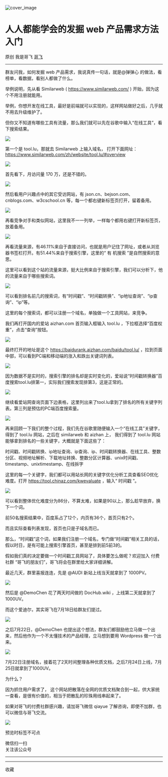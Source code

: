 ![cover_image](https://mmbiz.qpic.cn/sz_mmbiz_jpg/LBrX00GQeicvEBrMaTLruelrDMtlsYS7YVRsOPnuMknTM7icxUBmhvBXed9GJebHHtJ7eLlibuHlnAe2FzZ9vVmibQ/0?wx_fmt=jpeg)

#  人人都能学会的发掘 web 产品需求方法入门

原创  我是哥飞  [ 哥飞 ](javascript:void\(0\);)

__ _ _ _ _

群友问我，如何发掘 web 产品需求，我说真传一句话，就是@弹弹心 的做法，看榜单，看数据，看别人都做了什么。

举例说明，先从看  Similarweb (  https://www.similarweb.com/ ) 开始，因为这个不用注册就能用。

举例，你想开发在线工具，最好是前端就可以实现的，这样网站做好之后，几乎就不用去升级维护了。

但你又不知道有哪些工具有流量，那么我们就可以先在谷歌中输入“在线工具”，看下搜索结果。

![](https://mmbiz.qpic.cn/sz_mmbiz_png/LBrX00GQeicvEBrMaTLruelrDMtlsYS7Y6TgIML29XM5FnAZ8c5Mnp8BqicATArul5ywhmLsplwJhn5icQcbI132A/640?wx_fmt=png)

第一个是 tool.lu，那就去  Similarweb 上输入域名， 打开下面网址：
https://www.similarweb.com/zh/website/tool.lu/#overview

![](https://mmbiz.qpic.cn/sz_mmbiz_png/LBrX00GQeicvEBrMaTLruelrDMtlsYS7YPSEA2TsAoMAzAjrElSzhnmzsic35puYKPYvA7ib14XMd72ibkLIKdHoNA/640?wx_fmt=png)

首先看下，月访问量 170 万，还是不错的。  

![](https://mmbiz.qpic.cn/sz_mmbiz_png/LBrX00GQeicvEBrMaTLruelrDMtlsYS7YPmGRibrRWwa8la3tkFLKDSctuelVotpw85UpRFSEwg8wZVIYSC9uic1g/640?wx_fmt=png)

然后看用户兴趣点中的其它受访网站，有 json.cn、bejson.com、cnblogs.com、w3cschool.cn
等，每一个都右键新标签页打开，留着备用。  

![](https://mmbiz.qpic.cn/sz_mmbiz_png/LBrX00GQeicvEBrMaTLruelrDMtlsYS7YZ7TMKhF2ibicpI4HmJgicibIxK8QPyZNOeOopQ1OEEO5zkx123BEJjMN6g/640?wx_fmt=png)

再看竞争对手和类似网站，这里我不一一列举，一样每个都用右键打开新标签页，放着备用。  

![](https://mmbiz.qpic.cn/sz_mmbiz_png/LBrX00GQeictj4gR85ZdHWopfVibqxkbtJLbARA13vm3oDfLfxnTo0R7Nmlf22MPmDtxxEkcbtlB2FKRq72jM5MA/640?wx_fmt=png)

再看流量来源，有46.11%来自于直接访问，也就是用户记住了网址，或者从浏览器书签栏打开。有51.44%来自于搜索引擎，这里的“  有  机搜索
”是自然搜索的意思。

这里可以看到这个站的流量来源，挺大比例来自于搜索引擎，我们可以分析下，他的流量来自于哪些搜索词。

![](https://mmbiz.qpic.cn/sz_mmbiz_png/LBrX00GQeicvEBrMaTLruelrDMtlsYS7YVOkUfUnspgRRCRaKuSnNsFVvCfMeyKQHErbt1GibNkbBp7Eicu4R5RWQ/640?wx_fmt=png)

可以看到排名前几的搜索词，有“时间戳”、“时间戳转换”、“ip地址查询”、“ip查询”、“ip”等。

这里的每个搜索词，都可以注册一个域名，单独做一个工具网站，来竞争。  

我们再打开国内的爱站 aizhan.com 首页输入框输入 tool.lu ，下拉框选择“百度权重”，点击“查询”按钮。  

![](https://mmbiz.qpic.cn/sz_mmbiz_png/LBrX00GQeictj4gR85ZdHWopfVibqxkbtJHvzibMMaPZks3PUKB9BgCQia0FxXXh4zdeWZ0UrJxx0wHQMGRwsE55rg/640?wx_fmt=png)

最终打开的地址是这个 https://baidurank.aizhan.com/baidu/tool.lu/
，拉到页面中部，可以看到PC端和移动端的涨入和跌出关键词列表。

![](https://mmbiz.qpic.cn/sz_mmbiz_png/LBrX00GQeictj4gR85ZdHWopfVibqxkbtJu5p2xCCUcIS8LXoDCTTnLX0jEiaOlvXAorU3u1UCYSiblJH23AvicwIFA/640?wx_fmt=png)

因为数据不是实时的，搜索引擎的排名却是实时变化的，爱站说“时间戳转换器”百度搜索tool.lu排第一，实际我们搜索发现排第3，这是正常的。  

![](https://mmbiz.qpic.cn/sz_mmbiz_png/LBrX00GQeictj4gR85ZdHWopfVibqxkbtJDImcU4pf1WEb8zSxvibHfRKOMSEY2icf9NZ6kk9LI1FE39NgxyOI8bKw/640?wx_fmt=png)

继续看爱站网查询页面下边表格，这里列出来了tool.lu拿到了排名的所有关键字列表。第三列是预估的PC端百度搜索量。  

![](https://mmbiz.qpic.cn/sz_mmbiz_png/LBrX00GQeictj4gR85ZdHWopfVibqxkbtJibY2oe0fa7R46PS2PEiawtNNa8wOvqUZhaGVHG5vrY8sRL0od9ZktXRg/640?wx_fmt=png)

再来回顾一下我们的整个过程，我们先在谷歌里随便输入一个“在线工具”关键字，得到了 tool.lu 网站，之后在  similarweb 和  aizhan
上，  我们得到了 tool.lu 网站能够拿到排名的一些关键字，大概就是下面这些了：

时间戳、时间戳转换、ip地址查询、ip查询、ip、时间戳转换器、在线工具、整数分区、视频地址解析、下载地址转换、整数分区计算器、unix时间戳、timestamp、unixtimestamp、在线拆字

这里的每一个关键字，我们都可以用站长网的关键字优化分析工具查看SEO优化难度。打开 https://tool.chinaz.com/kwevaluate
，输入“  时间戳  ”。

![](https://mmbiz.qpic.cn/sz_mmbiz_png/LBrX00GQeictj4gR85ZdHWopfVibqxkbtJ6MXpyNaicM8gu1Cl2g2TqgRq3IqXibq5IHd3HnKEGLa2PLuvB1Ae6Sng/640?wx_fmt=png)

可以看到整体优化难度分为86分，不算太难，如果是90以上，那么趁早放弃，换下一个词。  

前50名搜索结果中，百度系占了12个，内页有36个，首页只有2个。  

而且实际查看列表发现，首页也只是子域名而已。

那么，“时间戳”这个词，如果我们注册一个域名，专门做“时间戳”相关工具的话，假以时日，是有可能上搜索引擎首页，甚至是排到前5前3的。  

假如我们真的决定要做一个时间戳工具网站了，具体要怎么做呢？欢迎加入  付费  社群  “哥飞的朋友们”，哥飞将会在群里给大家详细讲解。  

最近几天，群里喜报连连，先是 @AUDI 新站上线当天就拿到了 1000PV。  

![](https://mmbiz.qpic.cn/sz_mmbiz_jpg/LBrX00GQeicv9ahD2H9kWHljHenyUWiaoiaBI5YSjI6kC885dxLbicydj3TEL18WEv34JyUp6icCXaibHG47iblVHSSicg/640?wx_fmt=jpeg&wxfrom=5&wx_lazy=1&wx_co=1)  

然后是 @DemoChen 花了两天时间做的 DocHub.wiki ，上线第二天就拿到了1000UV。

而这个爱迪尔，其实哥飞在7月18日给群友们提过。  

![](https://mmbiz.qpic.cn/sz_mmbiz_jpg/LBrX00GQeictj4gR85ZdHWopfVibqxkbtJrhZzicR2hbSawQkp3tYHxLZWiaJkTSkuwVrK8E1k3Gpib1WYVKTIic6khQ/640?wx_fmt=jpeg)

之后7月22日，@DemoChen 也提出这个想法，群友们都鼓励他立马做一个出来，然后他作为一个不太懂技术的产品经理，立马想到要用 Wordpress
做一个出来。

![](https://mmbiz.qpic.cn/sz_mmbiz_jpg/LBrX00GQeictj4gR85ZdHWopfVibqxkbtJn2vpIuibWj9kaibxTFYhXrCWEbgHtE1Bzn1jNLsq5BTGErWNm3vLEicdA/640?wx_fmt=jpeg)

7月22日注册域名，接着花了2天时间整理各种优质文档，之后7月24日上线，7月25日就拿到了1000UV。  

为什么？  

因为抓住用户需求了，  这个网站把散落在全网的优质文档聚合到一起，供大家统一查看，是很有价值的，相当于把散乱的珍珠用线串起来了。

如果对哥飞的付费社群感兴趣，请加哥飞微信 qiayue 了解咨询，即使不加群，也可以微信与哥飞交流。

![](https://mmbiz.qpic.cn/sz_mmbiz_png/LBrX00GQeictmH6ZbzrmhFdgH55yNiarBAXwFK5njpE3j8ehd8M5CNnh5mX01ibDAls4gZvob7nUmwXnscEXNDm3g/640?wx_fmt=png)

  

  

预览时标签不可点

微信扫一扫  
关注该公众号





****



****



  收藏

